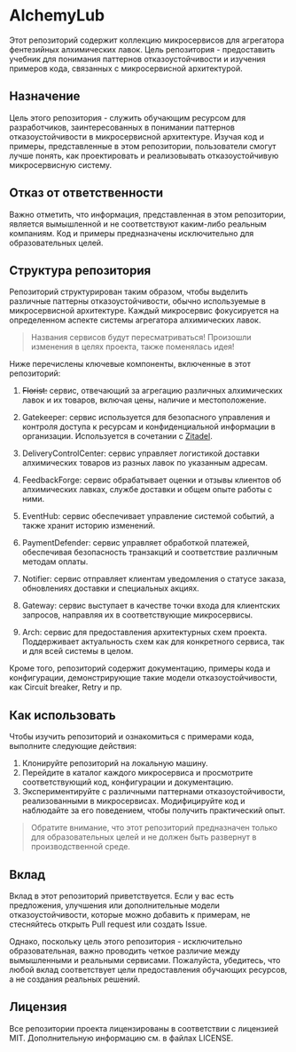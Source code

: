 # AlchemyLub

Этот репозиторий содержит коллекцию микросервисов для агрегатора фентезийных алхимических лавок. Цель репозитория - предоставить учебник для понимания паттернов отказоустойчивости и изучения примеров кода, связанных с микросервисной архитектурой.

## Назначение
Цель этого репозитория - служить обучающим ресурсом для разработчиков, заинтересованных в понимании паттернов отказоустойчивости в микросервисной архитектуре. Изучая код и примеры, представленные в этом репозитории, пользователи смогут лучше понять, как проектировать и реализовывать отказоустойчивую микросервисную систему.

## Отказ от ответственности
Важно отметить, что информация, представленная в этом репозитории, является вымышленной и не соответствуют каким-либо реальным компаниям. Код и примеры предназначены исключительно для образовательных целей.

## Структура репозитория
Репозиторий структурирован таким образом, чтобы выделить различные паттерны отказоустойчивости, обычно используемые в микросервисной архитектуре. Каждый микросервис фокусируется на определенном аспекте системы агрегатора алхимических лавок.

> Названия сервисов будут пересматриваться! Произошли изменения в целях проекта, также поменялась идея!

Ниже перечислены ключевые компоненты, включенные в этот репозиторий:

1. ~~Florist:~~ сервис, отвечающий за агрегацию различных алхимических лавок и их товаров, включая цены, наличие и местоположение.

2. Gatekeeper: сервис используется для безопасного управления и контроля доступа к ресурсам и конфиденциальной информации в организации. Используется в сочетании с [Zitadel](https://zitadel.com/).

3. DeliveryControlCenter: сервис управляет логистикой доставки алхимических товаров из разных лавок по указанным адресам.

4. FeedbackForge: сервис обрабатывает оценки и отзывы клиентов об алхимических лавках, службе доставки и общем опыте работы с ними.

5. EventHub: сервис обеспечивает управление системой событий, а также хранит историю изменений.

6. PaymentDefender: сервис управляет обработкой платежей, обеспечивая безопасность транзакций и соответствие различным методам оплаты.

7. Notifier: сервис отправляет клиентам уведомления о статусе заказа, обновлениях доставки и специальных акциях.

8. Gateway: сервис выступает в качестве точки входа для клиентских запросов, направляя их в соответствующие микросервисы.

9. Arch: сервис для предоставления архитектурных схем проекта. Поддерживает актуальность схем как для конкретного сервиса, так и для всей системы в целом.

Кроме того, репозиторий содержит документацию, примеры кода и конфигурации, демонстрирующие такие модели отказоустойчивости, как Сircuit breaker, Retry и пр.

## Как использовать
Чтобы изучить репозиторий и ознакомиться с примерами кода, выполните следующие действия:

1. Клонируйте репозиторий на локальную машину.
2. Перейдите в каталог каждого микросервиса и просмотрите соответствующий код, конфигурации и документацию.
3. Экспериментируйте с различными паттернами отказоустойчивости, реализованными в микросервисах. Модифицируйте код и наблюдайте за его поведением, чтобы получить практический опыт.

> Обратите внимание, что этот репозиторий предназначен только для образовательных целей и не должен быть развернут в производственной среде.

## Вклад
Вклад в этот репозиторий приветствуется. Если у вас есть предложения, улучшения или дополнительные модели отказоустойчивости, которые можно добавить к примерам, не стесняйтесь открыть Pull request или создать Issue.

Однако, поскольку цель этого репозитория - исключительно образовательная, важно проводить четкое различие между вымышленными и реальными сервисами. Пожалуйста, убедитесь, что любой вклад соответствует цели предоставления обучающих ресурсов, а не создания реальных решений.

## Лицензия
Все репозитории проекта лицензированы в соответствии с лицензией MIT. Дополнительную информацию см. в файлах LICENSE.
